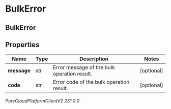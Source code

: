 # BulkError

## BulkError

## Properties

|Name | Type | Description | Notes|
|------------ | ------------- | ------------- | -------------|
| **message** | str | Error message of the bulk operation result. | [optional] |
| **code** | str | Error code of the bulk operation result. | [optional] |



_PureCloudPlatformClientV2 231.0.0_
